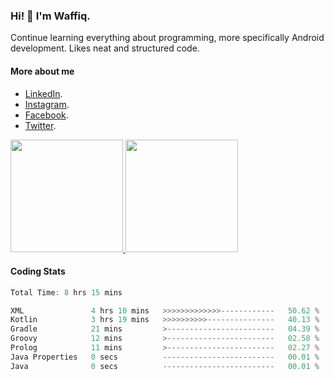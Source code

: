 ### Hi! 👋 I'm Waffiq.

Continue learning everything about programming, more specifically Android development. Likes neat and structured code.

#### More about me 
- [LinkedIn](https://www.linkedin.com/in/waffiqaziz/).
- [Instagram](https://www.instagram.com/waffiqaziz/).
- [Facebook](https://web.facebook.com/WaffiqAziz/).
- [Twitter](https://twitter.com/AzizWaffiq).

<p align="left">
<a href="https://github.com/waffiqaziz">
  <img height="180em" src="https://github-readme-stats-eight-theta.vercel.app/api?username=waffiqaziz&show_icons=true&theme=algolia&include_all_commits=true&count_private=true"/>
  <img height="180em" src="https://github-readme-stats-eight-theta.vercel.app/api/top-langs/?username=waffiqaziz&layout=compact&langs_count=8&theme=algolia"/>
</a>
</p>

#### Coding Stats
<!--START_SECTION:waka-->

```rust
Total Time: 8 hrs 15 mins

XML               4 hrs 10 mins   >>>>>>>>>>>>>------------   50.62 %
Kotlin            3 hrs 19 mins   >>>>>>>>>>---------------   40.13 %
Gradle            21 mins         >------------------------   04.39 %
Groovy            12 mins         >------------------------   02.58 %
Prolog            11 mins         >------------------------   02.27 %
Java Properties   0 secs          -------------------------   00.01 %
Java              0 secs          -------------------------   00.01 %
```

<!--END_SECTION:waka-->
